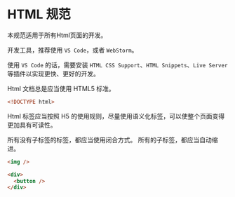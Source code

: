 # HTML 规范

<Description author="jeremyjone" version="v1" />

本规范适用于所有Html页面的开发。

开发工具，推荐使用 `VS Code`，或者 `WebStorm`。

使用 `VS Code` 的话，需要安装 `HTML CSS Support`、`HTML Snippets`、`Live Server` 等插件以实现更快、更好的开发。

Html 文档总是应当使用 HTML5 标准。

```html
<!DOCTYPE html>
```

Html 标签应当按照 H5 的使用规则，尽量使用语义化标签，可以使整个页面变得更加具有可读性。

所有没有子标签的标签，都应当使用闭合方式。
所有的子标签，都应当自动缩进。

```html
<img />

<div>
  <button />
</div>
```
